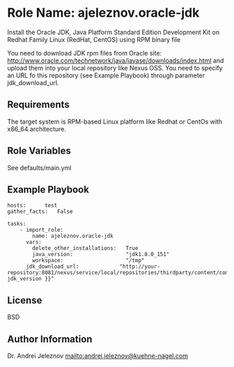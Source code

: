 Role Name: ajeleznov.oracle-jdk
=========

Install the Oracle JDK, Java Platform Standard Edition Development Kit
on Redhat Family Linux (RedHat, CentOS) using RPM binary file

You need to download JDK rpm files from Oracle site: http://www.oracle.com/technetwork/java/javase/downloads/index.html
and upload them into your local repository like Nexus OSS.
You need to specify an URL fo this repository (see Example Playbook) through parameter jdk_download_url.

Requirements
------------

The target system is RPM-based Linux platform like Redhat or CentOs with x86_64 architecture.


Role Variables
--------------

See defaults/main.yml

Example Playbook
----------------
```
hosts:		test
gather_facts:   False

tasks:
	- import_role:
	    name: ajeleznov.oracle-jdk
	  vars:
	    delete_other_installations:   True
	    java_version:                 "jdk1.8.0_151"
	    workspace:                    "/tmp"
      jdk_download_url:             "http://your-repository:8081/nexus/service/local/repositories/thirdparty/content/com/oracle/jdk/{{ jdk_version }}"
```

License
-------

BSD

Author Information
------------------

Dr. Andrei Jeleznov <mailto:andrei.jeleznov@kuehne-nagel.com>